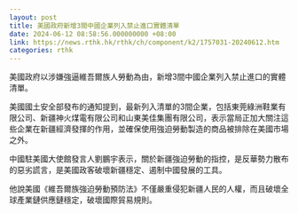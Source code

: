 ```yaml
---
layout: post
title: 美國政府新增3間中國企業列入禁止進口實體清單
date: 2024-06-12 08:58:56.000000000 +08:00
link: https://news.rthk.hk/rthk/ch/component/k2/1757031-20240612.htm
categories: rthk
---
```


美國政府以涉嫌強逼維吾爾族人勞動為由，新增3間中國企業列入禁止進口的實體清單。

美國國土安全部發布的通知提到，最新列入清單的3間企業，包括東莞綠洲鞋業有限公司、新疆神火煤電有限公司和山東美佳集團有限公司，表示當局正加大關注這些企業在新疆經濟發揮的作用，並確保使用強迫勞動製造的商品被排除在美國市場之外。

中國駐美國大使館發言人劉鵬宇表示，關於新疆強迫勞動的指控，是反華勢力散布的惡劣謊言，是美國政客破壞新疆穩定、遏制中國發展的工具。

他說美國《維吾爾族強迫勞動預防法》不僅嚴重侵犯新疆人民的人權，而且破壞全球產業鏈供應鏈穩定，破壞國際貿易規則。

